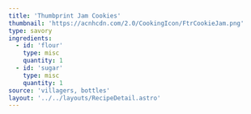 ```yaml
---
title: 'Thumbprint Jam Cookies'
thumbnail: 'https://acnhcdn.com/2.0/CookingIcon/FtrCookieJam.png'
type: savory
ingredients:
  - id: 'flour'
    type: misc
    quantity: 1
  - id: 'sugar'
    type: misc
    quantity: 1
source: 'villagers, bottles'
layout: '../../layouts/RecipeDetail.astro'
---
```

